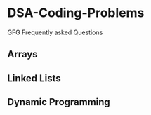 # DSA-Coding-Problems

GFG Frequently asked Questions

## Arrays

## Linked Lists

## Dynamic Programming
